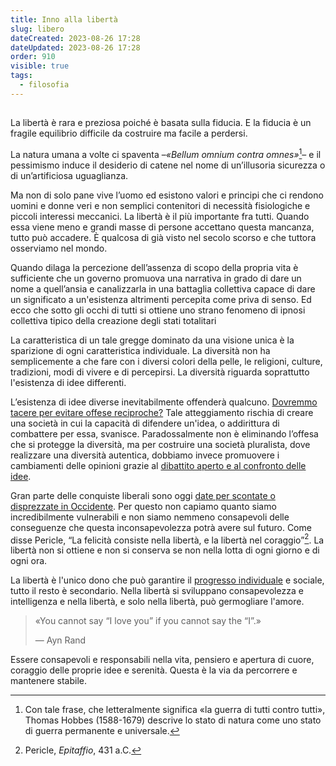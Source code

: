 ```yaml
---
title: Inno alla libertà
slug: libero
dateCreated: 2023-08-26 17:28
dateUpdated: 2023-08-26 17:28
order: 910
visible: true
tags:
  - filosofia
---
```


##

<span class="newthought">La libertà</span> è rara e preziosa poiché è basata sulla fiducia. E la fiducia è un fragile equilibrio difficile da costruire ma facile a perdersi.

La natura umana a volte ci spaventa –_«Bellum omnium contra omnes»_[^1]– e il pessimismo induce il desiderio di catene nel nome di un’illusoria sicurezza o di un’artificiosa uguaglianza.

[^1]: Con tale frase, che letteralmente significa «la guerra di tutti contro tutti», Thomas Hobbes (1588-1679) descrive lo stato di natura come uno stato di guerra permanente e universale.

Ma non di solo pane vive l’uomo ed esistono valori e principi che ci rendono uomini e donne veri e non semplici contenitori di necessità fisiologiche e piccoli interessi meccanici. La libertà è il più importante fra tutti. Quando essa viene meno e grandi masse di persone accettano questa mancanza, tutto può accadere. È qualcosa di già visto nel secolo scorso e che tuttora osserviamo nel mondo.

Quando dilaga la percezione dell’assenza di scopo della propria vita è sufficiente che un governo promuova una narrativa in grado di dare un nome a quell’ansia e canalizzarla in una battaglia collettiva capace di dare un significato a un'esistenza altrimenti percepita come priva di senso. Ed ecco che sotto gli occhi di tutti si ottiene uno strano fenomeno di ipnosi collettiva tipico della creazione degli stati totalitari

La caratteristica di un tale gregge dominato da una visione unica è la sparizione di ogni caratteristica individuale. La diversità non ha semplicemente a che fare con i diversi colori della pelle, le religioni, culture, tradizioni, modi di vivere e di percepirsi. La diversità riguarda soprattutto l'esistenza di idee differenti.

L’esistenza di idee diverse inevitabilmente offenderà qualcuno. [Dovremmo tacere per evitare offese reciproche?](/notes/ingiustizia/) Tale atteggiamento rischia di creare una società in cui la capacità di difendere un'idea, o addirittura di combattere per essa, svanisce. Paradossalmente non è eliminando l’offesa che si protegge la diversità, ma per costruire una società pluralista, dove realizzare una diversità autentica, dobbiamo invece promuovere i cambiamenti delle opinioni grazie al [dibattito aperto e al confronto delle idee](/notes/democrazia/).

Gran parte delle conquiste liberali sono oggi [date per scontate o disprezzate in Occidente](/notes/occidente/). Per questo non capiamo quanto siamo incredibilmente vulnerabili e non siamo nemmeno consapevoli delle conseguenze che questa inconsapevolezza potrà avere sul futuro. Come disse Pericle, “La felicità consiste nella libertà, e la libertà nel coraggio”[^2]. La libertà non si ottiene e non si conserva se non nella lotta di ogni giorno e di ogni ora.

[^2]: Pericle, _Epitaffio_, 431 a.C.

La libertà è l'unico dono che può garantire il [progresso individuale](/notes/introspezione/) e sociale, tutto il resto è secondario. Nella libertà si sviluppano consapevolezza e intelligenza e nella libertà, e solo nella libertà, può germogliare l'amore.

<div class='epigraph'>

> «You cannot say “I love you” if you cannot say the “I”.» <footer> — Ayn Rand</footer>

</div>

Essere consapevoli e responsabili nella vita, pensiero e apertura di cuore, coraggio delle proprie idee e serenità. Questa è la via da percorrere e mantenere stabile.
